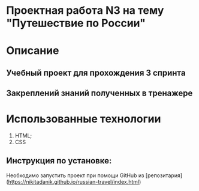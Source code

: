 # Проектная работа N3 на тему "Путешествие по России" #

# Описание #

## Учебный проект для прохождения 3 спринта ##
## Закреплений знаний полученных в тренажере ##


# Использованные технологии #

1. HTML;
2. CSS

## Инструкция по установке:
Необходимо запустить проект при помощи GitHub из [репозитария] (https://nikitadanik.github.io/russian-travel/index.html)